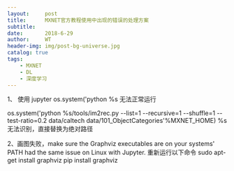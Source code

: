 ```yaml
---
layout:     post
title:      MXNET官方教程使用中出现的错误的处理方案
subtitle:   
date:       2018-6-29
author:     WT
header-img: img/post-bg-universe.jpg
catalog: true
tags:
    - MXNET
	- DL
	- 深度学习
---
```



1、 使用 jupyter os.system('python %s 无法正常运行

os.system('python %s/tools/im2rec.py --list=1 --recursive=1 --shuffle=1 --test-ratio=0.2 data/caltech data/101_ObjectCategories'%MXNET_HOME)
    %s无法识别，直接替换为绝对路径

2、画图失败，make sure the Graphviz executables are on your systems' PATH had the same issue on Linux with Jupyter.
 重新运行以下命令
   sudo apt-get install graphviz
   pip install graphviz